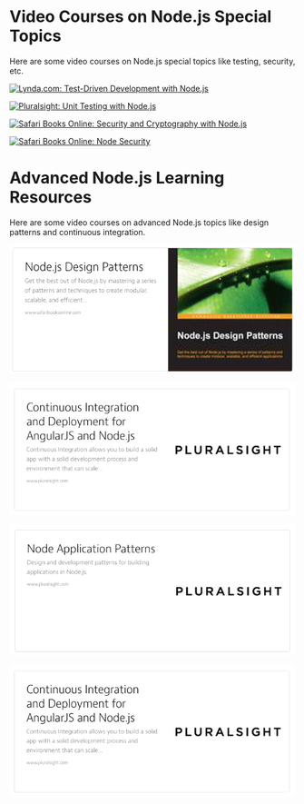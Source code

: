 <!--
{
"name" : "node-resources",
"version" : "0.0.1",
"title" : "Next Steps for Node.js Learning",
"description" : "This module provides links to additional Node.js learning resources. ",
"homepage" : "https://pilot.outlearn.com/user/25",
"license" : "Creative Commons Attribution 4.0 International",
"freshnessDate" : 2015-06-18
}
-->

<!-- @section -->

# Video Courses on Node.js Special Topics

Here are some video courses on Node.js special topics like testing, security, etc.

[![Lynda.com: Test-Driven Development with Node.js](https://raw.githubusercontent.com/sigma512/node-path/master/assets/lynda-test-driven-developement-with-node.png)](http://www.lynda.com/Node.js-tutorials/Test-Driven-Development-Node.js/383527-2.html)

[![Pluralsight: Unit Testing with Node.js](https://raw.githubusercontent.com/sigma512/node-path/master/assets/pluralsight-unit-testing-with-node.png)](http://www.pluralsight.com/courses/unit-testing-nodejs)

[![Safari Books Online: Security and Cryptography with Node.js](https://raw.githubusercontent.com/sigma512/node-path/master/assets/safari-nodejs-recipes-ch6-security-cryptography.png)](https://www.safaribooksonline.com/library/view/nodejs-recipes-a/9781430260585/9781430260585_Ch06.xhtml)

[![Safari Books Online: Node Security](https://raw.githubusercontent.com/sigma512/node-path/master/assets/safari-node-security.png)](https://www.safaribooksonline.com/library/view/node-security/9781783281497)


<!-- @section -->

# Advanced Node.js Learning Resources

Here are some video courses on advanced Node.js topics like design patterns and continuous integration.


[![Essential JavaScript Design Patterns](https://raw.githubusercontent.com/outlearn-content/node-path/master/assets/node-design-patterns.png)](http://www.addyosmani.com/resources/essentialjsdesignpatterns/book/)

[![Safari Books Online: Node:js Design Patterns](https://raw.githubusercontent.com/outlearn-content/node-path/master/assets/node-ci.png)](https://www.safaribooksonline.com/library/view/nodejs-design-patterns/9781783287314/)

[![Pluralsight: Node Application Patterns](https://raw.githubusercontent.com/outlearn-content/node-path/master/assets/node-application-patterns.png)](http://www.pluralsight.com/courses/node-application-patterns)


[![Pluralsight: Continuous Integration and Deployment for AngularJS and Node.js](https://raw.githubusercontent.com/outlearn-content/node-path/master/assets/node-ci.png)](http://www.pluralsight.com/courses/description/continuous-integration-deployment-angularjs-nodejs)
